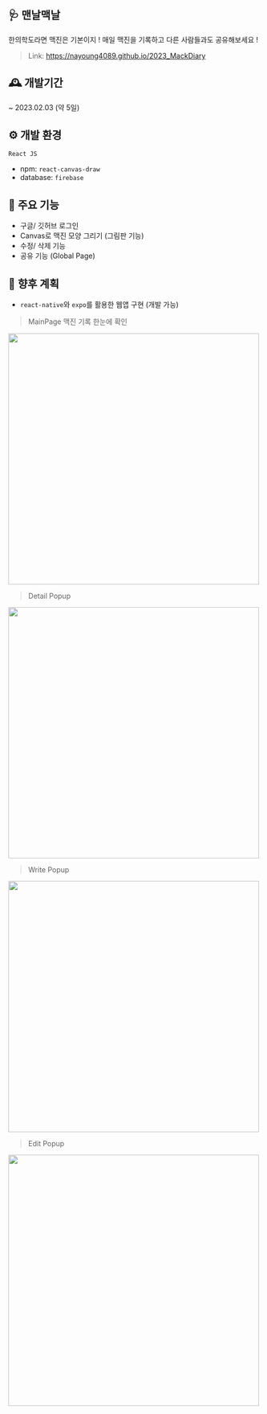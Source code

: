 ## 🩺 맨날맥날
한의학도라면 맥진은 기본이지 ! 
매일 맥진을 기록하고 다른 사람들과도 공유해보세요 !
> Link: https://nayoung4089.github.io/2023_MackDiary

## 🕰 개발기간
~ 2023.02.03 (약 5일)

## ⚙ 개발 환경
```React JS``` 
- npm: ``` react-canvas-draw ```
- database: ``` firebase ```

## 📌 주요 기능
- 구글/ 깃허브 로그인 
- Canvas로 맥진 모양 그리기 (그림판 기능)
- 수정/ 삭제 기능
- 공유 기능 (Global Page)

## 🎯 향후 계획
- ``` react-native ```와 ``` expo ```를 활용한 웹앱 구현 (개발 가능)

> MainPage
맥진 기록 한눈에 확인
<img src="https://user-images.githubusercontent.com/76803855/225861169-a884a685-8e08-4e9b-b4b8-24385b1ed4f0.jpg" width="500">

> Detail Popup
<img src="https://user-images.githubusercontent.com/76803855/225861184-b19eaf7d-aa9c-4b30-8471-bccfe364516d.jpg" width="500">

> Write Popup
<img src="https://user-images.githubusercontent.com/76803855/225861202-2a15b3a4-6a83-41b4-acc1-de6274bd9588.jpg" width="500">

> Edit Popup
<img src="https://user-images.githubusercontent.com/76803855/225861212-e65d013e-cc30-40be-8677-6beeb91b874b.jpg" width="500">

